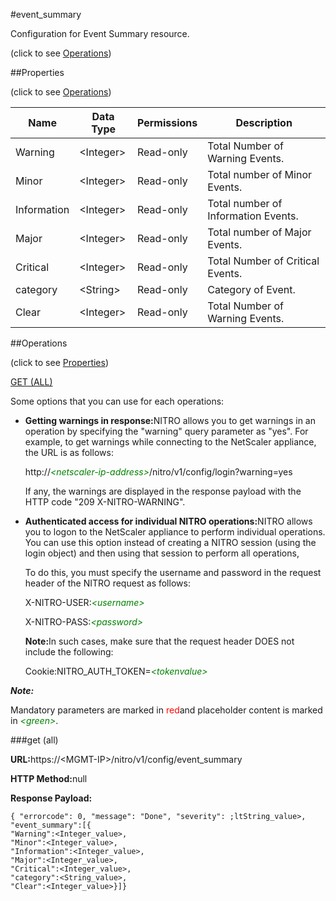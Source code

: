 #event_summary



Configuration for Event Summary resource.

<span>(click to see [Operations](#operations))</span>



##Properties 

<span>(click to see [Operations](#operations))</span>





<table><thead><tr><th>Name</th><th>Data Type</th><th>Permissions</th><th>Description</th></tr></thead><tbody><tr><td>Warning</td><td>&lt;Integer></td><td>Read-only</td><td>Total Number of Warning Events.</td></tr><tr><td>Minor</td><td>&lt;Integer></td><td>Read-only</td><td>Total number of Minor Events.</td></tr><tr><td>Information</td><td>&lt;Integer></td><td>Read-only</td><td>Total number of Information Events.</td></tr><tr><td>Major</td><td>&lt;Integer></td><td>Read-only</td><td>Total number of Major Events.</td></tr><tr><td>Critical</td><td>&lt;Integer></td><td>Read-only</td><td>Total Number of Critical Events.</td></tr><tr><td>category</td><td>&lt;String></td><td>Read-only</td><td>Category of Event.</td></tr><tr><td>Clear</td><td>&lt;Integer></td><td>Read-only</td><td>Total Number of Warning Events.</td></tr></tbody></table>

##Operations 

<span>(click to see [Properties](#properties))</span>





[GET (ALL)](#get-all)





Some options that you can use for each operations:

<ul><li><p><b>Getting warnings in response:</b>NITRO allows you to get warnings in an operation by specifying the "warning" query parameter as "yes". For example, to get warnings while connecting to the NetScaler appliance, the URL is as follows:</p><p>http://<span style="color:green;font-style:italic;">&lt;netscaler-ip-address&gt;</span>/nitro/v1/config/login?warning=yes</p><p>If any, the warnings are displayed in the response payload with the HTTP code "209 X-NITRO-WARNING".</p></li><li><p><b>Authenticated access for individual NITRO operations:</b>NITRO allows you to logon to the NetScaler appliance to perform individual operations. You can use this option instead of creating a NITRO session (using the login object) and then using that session to perform all operations,</p><p>To do this, you must specify the username and password in the request header of the NITRO request as follows:</p><p>X-NITRO-USER:<span style="color:green;font-style:italic;">&lt;username&gt;</span></p><p>X-NITRO-PASS:<span style="color:green;font-style:italic;">&lt;password&gt;</span></p><p><b>Note:</b>In such cases, make sure that the request header DOES not include the following:</p><p>Cookie:NITRO_AUTH_TOKEN=<span style="color:green;font-style:italic;">&lt;tokenvalue&gt;</span></p></li></ul>







***Note:*** 

Mandatory parameters are marked in <span style="color:#FF0000;">red</span>and placeholder content is marked in <span style="color:green;font-style:italic">&lt;green&gt;</span>.



###get (all)







<b>URL:</b>https://&lt;MGMT-IP&gt;/nitro/v1/config/event_summary

<b>HTTP Method:</b>null

<b>Response Payload: </b>
```
{ "errorcode": 0, "message": "Done", "severity": ;ltString_value>, "event_summary":[{
"Warning":<Integer_value>,
"Minor":<Integer_value>,
"Information":<Integer_value>,
"Major":<Integer_value>,
"Critical":<Integer_value>,
"category":<String_value>,
"Clear":<Integer_value>}]}
```







